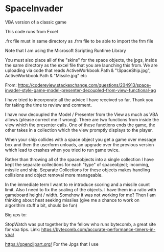 # SpaceInvader
VBA version of a classic game

This code runs from Excel

.frx file must in same directory as .frm file to be able to import the frm file

Note that I am using the Microsoft Scripting Runtime Library

You must also place all of the "skins" for the space objects, the jpgs, inside the same directory as the excel file that you are launching this from. We are uploading via code that reads  ActiveWorkbook.Path & "\SpaceShip.jpg", ActiveWorkbook.Path & "Missile.jpg" etc

From:
https://codereview.stackexchange.com/questions/204913/space-invader-style-game-model-presenter-decoupled-from-view-functional-ag

I have tried to incorporate all the advice I have received so far. Thank you for taking the time to review and comment.

I have now decoupled the Model / Presenter from the View as much as VBA allows (please correct me if wrong). There are two functions from inside the view which the presenter calls. One of these functions ends the game, the other takes in a collection which the view promptly displays to the player.

When your ship collides with a space object you get a game over message box and then the userform unloads, an upgrade over the previous version which lead to crashes when you tried to run game twice.

Rather than throwing all of the spaceobjects into a single collection I have kept the separate collections for each "type" of spaceobject; incoming, missile and ship. Separate Collections for these objects makes handling collisions and object removal more manageable.

In the immediate term I want to re introduce scoring and a missile count limit. Also I need to fix the scaling of the objects. I have them in a ratio with gameboard height / width. Somehow it was not working for me? Then I am thinking about heat seeking missiles (give me a chance to work on algorithim stuff a bit, should be fun)

Big ups to:

StopWatch was put together by the fellow who runs bytecomb, a great site for vba tips. Link: https://bytecomb.com/accurate-performance-timers-in-vba/

https://openclipart.org/ For the Jpgs that I use
